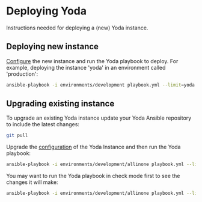 # Deploying Yoda
Instructions needed for deploying a (new) Yoda instance.

## Deploying new instance
[Configure](configuring-yoda.md) the new instance and run the Yoda playbook to deploy.
For example, deploying the instance 'yoda' in an environment called 'production':
```bash
ansible-playbook -i environments/development playbook.yml --limit=yoda -K
```

## Upgrading existing instance
To upgrade an existing Yoda instance update your Yoda Ansible repository to include the latest changes:
```bash
git pull
```

Upgrade the [configuration](configuring-yoda.md) of the Yoda Instance and then run the Yoda playbook:
```bash
ansible-playbook -i environments/development/allinone playbook.yml --limit=yoda -K
```

You may want to run the Yoda playbook in check mode first to see the changes it will make:
```bash
ansible-playbook -i environments/development/allinone playbook.yml --limit=yoda -CDK
```
